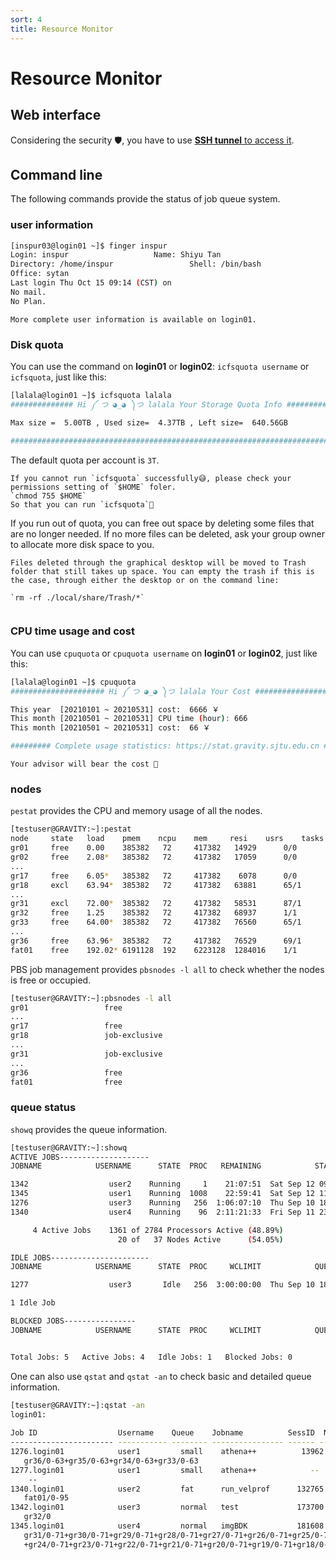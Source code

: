 ```yaml
---
sort: 4
title: Resource Monitor
---
```

# Resource Monitor

## Web interface
Considering the security 🛡️, you have to use [**SSH tunnel** to access it](https://gravity-doc.github.io/Advanced/status_website.html).

## Command line
The following commands provide the status of job queue system.

### user information

```bash
[inspur03@login01 ~]$ finger inspur
Login: inspur         			Name: Shiyu Tan
Directory: /home/inspur             	Shell: /bin/bash
Office: sytan
Last login Thu Oct 15 09:14 (CST) on 
No mail.
No Plan.
```

```tip
More complete user information is available on login01.
```

### Disk quota
You can use the command on **login01** or **login02**: `icfsquota username` or `icfsquota`, just like this: 
```bash
[lalala@login01 ~]$ icfsquota lalala
############## Hi ༼ つ ◕_◕ ༽つ lalala Your Storage Quota Info ################

Max size =  5.00TB , Used size=  4.37TB , Left size=  640.56GB 

################################################################################
```

The default quota per account is `3T`.  
```note
If you cannot run `icfsquota` successfully😅, please check your permissions setting of `$HOME` foler.   
`chmod 755 $HOME`   
So that you can run `icfsquota`🥳
```

If you run out of quota, you can free out space by deleting some files that are no longer needed. If no more files can be deleted, ask your group owner to allocate more disk space to you.

```note
Files deleted through the graphical desktop will be moved to Trash folder that still takes up space. You can empty the trash if this is the case, through either the desktop or on the command line:
     
`rm -rf ./local/share/Trash/*`
     
```

### CPU time usage and cost
You can use `cpuquota` or `cpuquota username` on **login01** or **login02**, just like this:   
```bash
[lalala@login01 ~]$ cpuquota 
##################### Hi ༼ つ ◕_◕ ༽つ lalala Your Cost #########################

This year  [20210101 ~ 20210531] cost:  6666 ￥ 
This month [20210501 ~ 20210531] CPU time (hour): 666
This month [20210501 ~ 20210531] cost:  66 ￥

######### Complete usage statistics: https://stat.gravity.sjtu.edu.cn ##########
```
```note
Your advisor will bear the cost 🥳
```

### nodes 

`pestat` provides the CPU and memory usage of all the nodes.
```bash
[testuser@GRAVITY:~]:pestat
node	 state	 load	 pmem	 ncpu	 mem	 resi	 usrs	 tasks	 jobids/users
gr01	 free 	 0.00 	 385382	  72	 417382	  14929 	 0/0 	   0
gr02	 free 	 2.08*	 385382	  72	 417382	  17059 	 0/0 	   0
...
gr17	 free 	 6.05*	 385382	  72	 417382	   6078 	 0/0 	   0
gr18	 excl 	 63.94*	 385382	  72	 417382	  63881 	 65/1 	   1 	 [1345:user1]
...
gr31	 excl 	 72.00*	 385382	  72	 417382	  58531 	 87/1 	   1 	 [1345:user1]
gr32	 free 	 1.25 	 385382	  72	 417382	  68937 	 1/1 	   1 	 [1342:user2]
gr33	 free 	 64.00*	 385382	  72	 417382	  76560 	 65/1 	   1 	 [1276:user3]
...
gr36	 free 	 63.96*	 385382	  72	 417382	  76529 	 69/1 	   1 	 [1276:user3]
fat01	 free 	 192.02* 6191128  192	 6223128  1284016 	 1/1 	   1 	 [1340:user4]
```


PBS job management provides `pbsnodes -l all` to check whether the nodes is free or occupied.
```bash
[testuser@GRAVITY:~]:pbsnodes -l all
gr01                 free
...
gr17                 free
gr18                 job-exclusive
...
gr31                 job-exclusive
...
gr36                 free
fat01                free
```

### queue status

`showq` provides the queue information.
```bash
[testuser@GRAVITY:~]:showq
ACTIVE JOBS--------------------
JOBNAME            USERNAME      STATE  PROC   REMAINING            STARTTIME

1342                  user2    Running     1    21:07:51  Sat Sep 12 09:12:13
1345                  user1    Running  1008    22:59:41  Sat Sep 12 11:04:03
1276                  user3    Running   256  1:06:07:10  Thu Sep 10 18:11:32
1340                  user4    Running    96  2:11:21:33  Fri Sep 11 23:25:55

     4 Active Jobs    1361 of 2784 Processors Active (48.89%)
                        20 of   37 Nodes Active      (54.05%)

IDLE JOBS----------------------
JOBNAME            USERNAME      STATE  PROC     WCLIMIT            QUEUETIME

1277                  user3       Idle   256  3:00:00:00  Thu Sep 10 18:11:29

1 Idle Job

BLOCKED JOBS----------------
JOBNAME            USERNAME      STATE  PROC     WCLIMIT            QUEUETIME


Total Jobs: 5   Active Jobs: 4   Idle Jobs: 1   Blocked Jobs: 0
```

One can also use `qstat` and `qstat -an` to check basic and detailed queue information.

```bash
[testuser@GRAVITY:~]:qstat -an
login01:
                                                                                  Req'd       Req'd       Elap
Job ID                  Username    Queue    Jobname          SessID  NDS   TSK   Memory      Time    S   Time
----------------------- ----------- -------- ---------------- ------ ----- ------ --------- --------- - ---------
1276.login01            user1         small    athena++          13962     4    256       --   72:00:00 R  42:01:48
   gr36/0-63+gr35/0-63+gr34/0-63+gr33/0-63
1277.login01            user1         small    athena++            --      4    256       --   72:00:00 Q       --
    --
1340.login01            user2         fat      run_velprof      132765     1     96    1800gb  72:00:00 R  12:47:25
   fat01/0-95
1342.login01            user3         normal   test             173700     1      1       --   24:00:00 R  03:01:07
   gr32/0
1345.login01            user4         normal   imgBDK           181608    14   1008       --   24:00:00 R  01:09:17
   gr31/0-71+gr30/0-71+gr29/0-71+gr28/0-71+gr27/0-71+gr26/0-71+gr25/0-71
   +gr24/0-71+gr23/0-71+gr22/0-71+gr21/0-71+gr20/0-71+gr19/0-71+gr18/0-71
```

